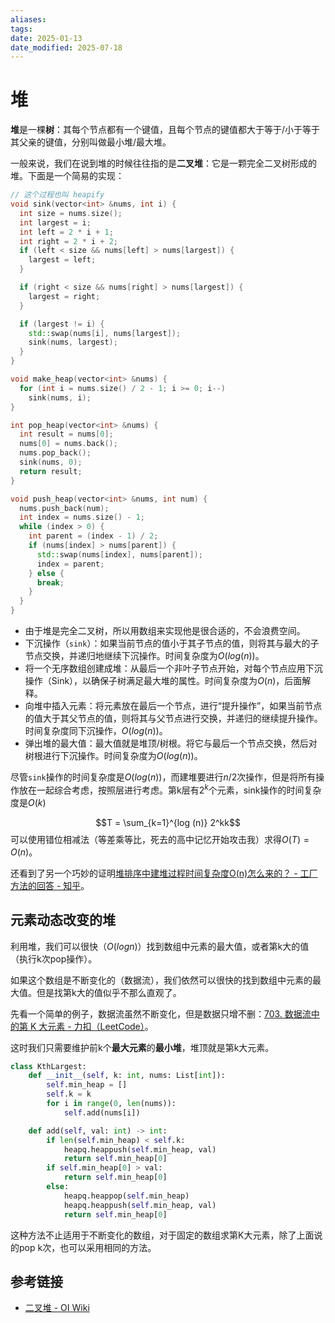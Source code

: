 ```yaml
---
aliases: 
tags: 
date: 2025-01-13
date_modified: 2025-07-18
---
```


# 堆

**堆**是一棵**树**：其每个节点都有一个键值，且每个节点的键值都大于等于/小于等于其父亲的键值，分别叫做最小堆/最大堆。

一般来说，我们在说到堆的时候往往指的是**二叉堆**：它是一颗完全二叉树形成的堆。下面是一个简易的实现：

```cpp
// 这个过程也叫 heapify
void sink(vector<int> &nums, int i) {
  int size = nums.size();
  int largest = i;
  int left = 2 * i + 1;
  int right = 2 * i + 2;
  if (left < size && nums[left] > nums[largest]) {
    largest = left;
  }

  if (right < size && nums[right] > nums[largest]) {
    largest = right;
  }

  if (largest != i) {
    std::swap(nums[i], nums[largest]);
    sink(nums, largest);
  }
}

void make_heap(vector<int> &nums) {
  for (int i = nums.size() / 2 - 1; i >= 0; i--)
    sink(nums, i);
}

int pop_heap(vector<int> &nums) {
  int result = nums[0];
  nums[0] = nums.back();
  nums.pop_back();
  sink(nums, 0);
  return result;
}

void push_heap(vector<int> &nums, int num) {
  nums.push_back(num);
  int index = nums.size() - 1;
  while (index > 0) {
    int parent = (index - 1) / 2;
    if (nums[index] > nums[parent]) {
      std::swap(nums[index], nums[parent]);
      index = parent;
    } else {
      break;
    }
  }
}
```

- 由于堆是完全二叉树，所以用数组来实现他是很合适的，不会浪费空间。
- 下沉操作（`sink`）：如果当前节点的值小于其子节点的值，则将其与最大的子节点交换，并递归地继续下沉操作。时间复杂度为$O(log (n))$。
- 将一个无序数组创建成堆：从最后一个非叶子节点开始，对每个节点应用下沉操作（Sink），以确保子树满足最大堆的属性。时间复杂度为$O(n)$，后面解释。
- 向堆中插入元素：将元素放在最后一个节点，进行“提升操作”，如果当前节点的值大于其父节点的值，则将其与父节点进行交换，并递归的继续提升操作。时间复杂度同下沉操作，$O(log (n))$。
- 弹出堆的最大值：最大值就是堆顶/树根。将它与最后一个节点交换，然后对树根进行下沉操作。时间复杂度为$O(log (n))$。

尽管`sink`操作的时间复杂度是$O(log(n))$，而建堆要进行$n/2$次操作，但是将所有操作放在一起综合考虑，按照层进行考虑。第k层有$2^k$个元素，sink操作的时间复杂度是$O(k)$

$$T = \sum_{k=1}^{log (n)} 2^kk$$ 可以使用错位相减法（等差乘等比，死去的高中记忆开始攻击我）求得$O(T) = O(n)$。

还看到了另一个巧妙的证明[堆排序中建堆过程时间复杂度O(n)怎么来的？ - 工厂方法的回答 - 知乎](https://www.zhihu.com/question/20729324/answer/132711265)。

## 元素动态改变的堆

利用堆，我们可以很快（$O(log n)$）找到数组中元素的最大值，或者第k大的值（执行k次pop操作）。

如果这个数组是不断变化的（数据流），我们依然可以很快的找到数组中元素的最大值。但是找第k大的值似乎不那么直观了。

先看一个简单的例子，数据流虽然不断变化，但是数据只增不删：[703. 数据流中的第 K 大元素 - 力扣（LeetCode）](https://leetcode.cn/problems/kth-largest-element-in-a-stream/description/)。

这时我们只需要维护前k个**最大元素**的**最小堆**，堆顶就是第k大元素。

```python
class KthLargest:
    def __init__(self, k: int, nums: List[int]):
        self.min_heap = []
        self.k = k
        for i in range(0, len(nums)):
            self.add(nums[i])

    def add(self, val: int) -> int:
        if len(self.min_heap) < self.k:
            heapq.heappush(self.min_heap, val)
            return self.min_heap[0]
        if self.min_heap[0] > val:
            return self.min_heap[0]
        else:
            heapq.heappop(self.min_heap)
            heapq.heappush(self.min_heap, val)
            return self.min_heap[0]
```

这种方法不止适用于不断变化的数组，对于固定的数组求第K大元素，除了上面说的pop k次，也可以采用相同的方法。

## 参考链接

- [二叉堆 - OI Wiki](https://oi-wiki.org/ds/binary-heap/)
